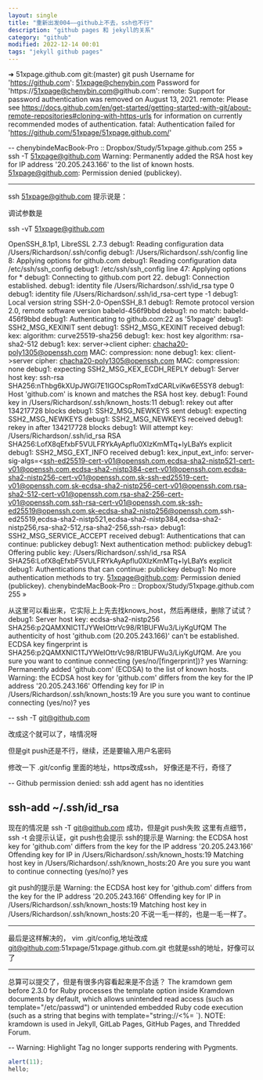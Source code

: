 ```yaml
---
layout: single
title: "重新出发004——github上不去，ssh也不行"
description: "github pages 和 jekyll的关系"
category: "github"
modified: 2022-12-14 00:01
tags: "jekyll github pages"
---
```




➜  51xpage.github.com git:(master) git push
Username for 'https://github.com': 51xpage@chenybin.com
Password for 'https://51xpage@chenybin.com@github.com':
remote: Support for password authentication was removed on August 13, 2021.
remote: Please see https://docs.github.com/en/get-started/getting-started-with-git/about-remote-repositories#cloning-with-https-urls for information on currently recommended modes of authentication.
fatal: Authentication failed for 'https://github.com/51xpage/51xpage.github.com/'


--
chenybindeMacBook-Pro :: Dropbox/Study/51xpage.github.com 255 » ssh -T 51xpage@github.com
Warning: Permanently added the RSA host key for IP address '20.205.243.166' to the list of known hosts.
51xpage@github.com: Permission denied (publickey).

---

ssh  51xpage@github.com
提示说是：

调试参数是 

ssh -vT 51xpage@github.com

OpenSSH_8.1p1, LibreSSL 2.7.3
debug1: Reading configuration data /Users/Richardson/.ssh/config
debug1: /Users/Richardson/.ssh/config line 8: Applying options for github.com
debug1: Reading configuration data /etc/ssh/ssh_config
debug1: /etc/ssh/ssh_config line 47: Applying options for *
debug1: Connecting to github.com port 22.
debug1: Connection established.
debug1: identity file /Users/Richardson/.ssh/id_rsa type 0
debug1: identity file /Users/Richardson/.ssh/id_rsa-cert type -1
debug1: Local version string SSH-2.0-OpenSSH_8.1
debug1: Remote protocol version 2.0, remote software version babeld-456f9bbd
debug1: no match: babeld-456f9bbd
debug1: Authenticating to github.com:22 as '51xpage'
debug1: SSH2_MSG_KEXINIT sent
debug1: SSH2_MSG_KEXINIT received
debug1: kex: algorithm: curve25519-sha256
debug1: kex: host key algorithm: rsa-sha2-512
debug1: kex: server->client cipher: chacha20-poly1305@openssh.com MAC: <implicit> compression: none
debug1: kex: client->server cipher: chacha20-poly1305@openssh.com MAC: <implicit> compression: none
debug1: expecting SSH2_MSG_KEX_ECDH_REPLY
debug1: Server host key: ssh-rsa SHA256:nThbg6kXUpJWGl7E1IGOCspRomTxdCARLviKw6E5SY8
debug1: Host 'github.com' is known and matches the RSA host key.
debug1: Found key in /Users/Richardson/.ssh/known_hosts:11
debug1: rekey out after 134217728 blocks
debug1: SSH2_MSG_NEWKEYS sent
debug1: expecting SSH2_MSG_NEWKEYS
debug1: SSH2_MSG_NEWKEYS received
debug1: rekey in after 134217728 blocks
debug1: Will attempt key: /Users/Richardson/.ssh/id_rsa RSA SHA256:LofX8qEfxbF5VULFRYkAyApflu0XIzKmMTq+lyLBaYs explicit
debug1: SSH2_MSG_EXT_INFO received
debug1: kex_input_ext_info: server-sig-algs=<ssh-ed25519-cert-v01@openssh.com,ecdsa-sha2-nistp521-cert-v01@openssh.com,ecdsa-sha2-nistp384-cert-v01@openssh.com,ecdsa-sha2-nistp256-cert-v01@openssh.com,sk-ssh-ed25519-cert-v01@openssh.com,sk-ecdsa-sha2-nistp256-cert-v01@openssh.com,rsa-sha2-512-cert-v01@openssh.com,rsa-sha2-256-cert-v01@openssh.com,ssh-rsa-cert-v01@openssh.com,sk-ssh-ed25519@openssh.com,sk-ecdsa-sha2-nistp256@openssh.com,ssh-ed25519,ecdsa-sha2-nistp521,ecdsa-sha2-nistp384,ecdsa-sha2-nistp256,rsa-sha2-512,rsa-sha2-256,ssh-rsa>
debug1: SSH2_MSG_SERVICE_ACCEPT received
debug1: Authentications that can continue: publickey
debug1: Next authentication method: publickey
debug1: Offering public key: /Users/Richardson/.ssh/id_rsa RSA SHA256:LofX8qEfxbF5VULFRYkAyApflu0XIzKmMTq+lyLBaYs explicit
debug1: Authentications that can continue: publickey
debug1: No more authentication methods to try.
51xpage@github.com: Permission denied (publickey).
chenybindeMacBook-Pro :: Dropbox/Study/51xpage.github.com 255 »


从这里可以看出来，它实际上上先去找knows_host，然后再继续，删除了试试？
debug1: Server host key: ecdsa-sha2-nistp256 SHA256:p2QAMXNIC1TJYWeIOttrVc98/R1BUFWu3/LiyKgUfQM
The authenticity of host 'github.com (20.205.243.166)' can't be established.
ECDSA key fingerprint is SHA256:p2QAMXNIC1TJYWeIOttrVc98/R1BUFWu3/LiyKgUfQM.
Are you sure you want to continue connecting (yes/no/[fingerprint])? yes
Warning: Permanently added 'github.com' (ECDSA) to the list of known hosts.
Warning: the ECDSA host key for 'github.com' differs from the key for the IP address '20.205.243.166'
Offending key for IP in /Users/Richardson/.ssh/known_hosts:19
Are you sure you want to continue connecting (yes/no)? yes

--
ssh -T git@github.com

改成这个就可以了，啥情况呀

但是git push还是不行，继续，还是要输入用户名密码

修改一下 .git/config  里面的地址，https改成ssh，
好像还是不行，奇怪了

--
Github permission denied: ssh add agent has no identities

ssh-add ~/.ssh/id_rsa
--
现在的情况是  ssh -T git@github.com 成功，但是git push失败
这里有点细节，ssh -t 会提示认证，git push也会提示
ssh的提示是 
Warning: the ECDSA host key for 'github.com' differs from the key for the IP address '20.205.243.166'
Offending key for IP in /Users/Richardson/.ssh/known_hosts:19
Matching host key in /Users/Richardson/.ssh/known_hosts:20
Are you sure you want to continue connecting (yes/no)? yes

git push的提示是
Warning: the ECDSA host key for 'github.com' differs from the key for the IP address '20.205.243.166'
Offending key for IP in /Users/Richardson/.ssh/known_hosts:19
Matching host key in /Users/Richardson/.ssh/known_hosts:20
不说一毛一样的，也是一毛一样了。

----
最后是这样解决的，
vim .git/config,地址改成  git@github.com:51xpage/51xpage.github.com.git
也就是ssh的地址，好像可以了

---
总算可以提交了，但是有很多内容看起来是不合适？
The kramdown gem before 2.3.0 for Ruby processes the template option inside Kramdown documents by default, which allows unintended read access (such as template="/etc/passwd") or unintended embedded Ruby code execution (such as a string that begins with template="string://<%= `). NOTE: kramdown is used in Jekyll, GitLab Pages, GitHub Pages, and Thredded Forum.

--
   Warning: Highlight Tag no longer supports rendering with Pygments.

``` javascript
alert(11);
hello;
```   